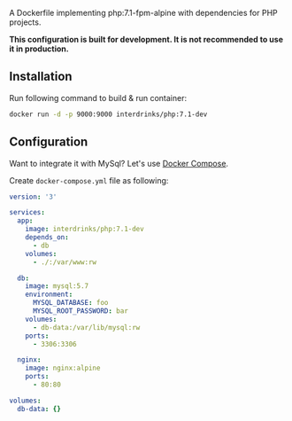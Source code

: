A Dockerfile implementing php:7.1-fpm-alpine with dependencies for PHP projects.

**This configuration is built for development. It is not recommended to use it in production.**

## Installation

Run following command to build & run container:

```bash
docker run -d -p 9000:9000 interdrinks/php:7.1-dev
```

## Configuration

Want to integrate it with MySql? Let's use [Docker Compose](https://docs.docker.com/compose/).

Create `docker-compose.yml` file as following:

```yml
version: '3'

services:
  app:
    image: interdrinks/php:7.1-dev
    depends_on:
      - db
    volumes:
      - ./:/var/www:rw

  db:
    image: mysql:5.7
    environment:
      MYSQL_DATABASE: foo
      MYSQL_ROOT_PASSWORD: bar
    volumes:
      - db-data:/var/lib/mysql:rw
    ports:
      - 3306:3306

  nginx:
    image: nginx:alpine
    ports:
      - 80:80

volumes:
  db-data: {}
```

